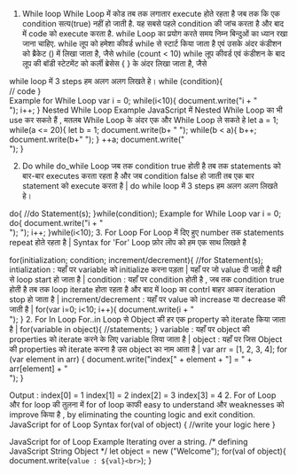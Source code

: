 1. While loop
While Loop में कोड तब तक लगातार execute होते रहता है जब तक कि एक condition सत्य(true) नहीं हो जाती है. यह सबसे पहले condition की जांच करता है और बाद में code को execute करता है.
while Loop का प्रयोग करते समय निम्न बिन्दुओं का ध्यान रखा जाना चाहिए. while लूप को हमेशा कीवर्ड while से स्टार्ट किया जाता है एवं उसके अंदर कंडीशन को ब्रैकेट () में लिखा जाता है, जैसे while (count < 10) while लूप कीवर्ड एवं कंडीशन के बाद लूप की बॉडी स्टेटमेंट को कर्ली ब्रेसेस { } के अंदर लिखा जाता है, जैसे

while loop में 3 steps हम अलग अलग लिखते हे।
while (condition){  
    // code 
}  
Example for While Loop
var i = 0;
while(i<10){
	document.write("i + "<br />");
	i++;
}
Nested While Loop Example
JavaScript में Nested While Loop का भी use कर सकते हैं , मतलब While Loop के अंदर एक और While Loop ले सकते हे 
let a  = 1;
     while(a <= 20){
       let b = 1;
       document.write(b+ " ");
       while(b < a){
         b++;
         document.write(b+" ");
       }
       ++a;
       document.write("<br>");
     }
 



2. Do while
do_while Loop जब तक condition true होती है तब तक statements को बार-बार executes करता रहता है और जब condition false हो जाती तब एक बार statement को execute करता है |
do while loop में 3 steps हम अलग अलग लिखते हे।


do{
	//do Statement(s);
}while(condition);
Example for While Loop
var i = 0;
do{
	document.write("i + "<br />"); ");
	i++;
}while(i<10);
3. For Loop 
For Loop में दिए हुए number तक statements repeat होते रहता है |
Syntax for 'For' Loop
फ़ोर लॊप को हम एक साथ लिखते है


for(initialization; condition; increment/decrement){
	//for Statement(s);
intialization : यहाँ पर variable को initialize करना पड़ता | यहाँ पर जो value दी जाती है वही से loop start हो जाता है |
condition : यहाँ पर condition होती है , जब तक condition true होती है तब तक loop iterate होता रहता है और बाद में loop का contrl बाहर आकर iteration stop हो जाता है |
increment/decrement : यहाँ पर value को increase या decrease की जाती है |
for(var i=0;  i<10;  i++){
	document.write(i + "<br />");
}
2. For In Loop
For..in Loop से Object की हर एक property को iterate किया जाता है |
for(variable in object){
	//statements;
}
variable : यहाँ पर object की properties को iterate करने के लिए variable लिया जाता है |
object : यहाँ पर जिस Object की properties को iterate करना है उस object का नाम आता है |
var arr = [1, 2, 3, 4]; 
for (var element in arr) {
  document.write("index[" + element + "] = " + arr[element] + "<br />");
}


Output :
index[0] = 1
index[1] = 2
index[2] = 3
index[3] = 4
2. For of Loop
और for loop की तुलना में for of loop काफी easy to understand और weaknesses को improve किया है , by eliminating the counting logic and exit condition.
JavaScript for of Loop Syntax
for(val of object)
{
  //write your logic here
}


JavaScript for of Loop Example
Iterating over a string.
  /* defining JavaScript String Object */
      let object = new  ("Welcome");
      for(val of object){  
        document.write(`value : ${val}<br>`);
      }


